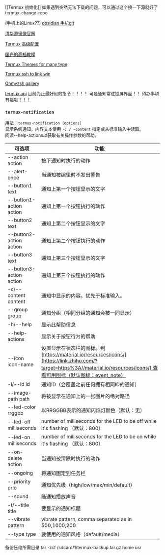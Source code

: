 [[Termux 初始化]]
如果遇到突然无法下载的问题，可以通过这个换一下源就好了
termux-change-repo

(手机上的Linux??)
[obsidian 手机git](https://zhuanlan.zhihu.com/p/619764281)

[清华源镜像官网](https://mirrors.ustc.edu.cn/help/index.html)

[Termux 高级配置](https://blog.csdn.net/qq_39312146/article/details/127913614)

[国光的高档教程](https://www.sqlsec.com/2018/05/termux.html#Termux-%E7%AE%80%E4%BB%8B)

[Termux Themes for many type](https://blog.csdn.net/m0_57236802/article/details/135183963)

[Termux ssh to link win](https://www.jianshu.com/p/5963a747e280/)

[Ohmyzsh gallery](https://github.com/ohmyzsh/ohmyzsh/wiki/Themes)

[termux api](https://zhuanlan.zhihu.com/p/322205509)
目前为止最好用的指令！！！！
可是通知常驻锁屏界面！！
待办事项有福啦！！！

### `termux-notification`

用法：`termux-notification [options]`  
显示系统通知。内容文本使用 `-c / -content` 指定或从标准输入中读取。  
阅读--help-actions以获取有关操作参数的帮助。

|可选项|功能|
|---|---|
|--action action|按下通知时执行的动作|
|--alert-once|当通知被编辑时不发出警告|
|--button1 text|通知上第一个按钮显示的文字|
|--button1-action action|通知上第一个按钮执行的动作|
|--button2 text|通知上第二个按钮显示的文字|
|--button2-action action|通知上第二个按钮执行的动作|
|--button3 text|通知上第三个按钮显示的文字|
|--button3-action action|通知上第三个按钮执行的动作|
|-c/--content content|通知中显示的内容。优先于标准输入。|
|--group group|通知分组（相同分组的通知会被一同显示）|
|-h/--help|显示此帮助信息|
|--help-actions|显示关于按钮行为的帮助|
|--icon icon-name|设置显示在状态栏的图标。到[https://material.io/resources/icons/](https://link.zhihu.com/?target=https%3A//material.io/resources/icons/) 查看可用图标（默认图标：event_note）|
|-i/--id id|通知ID（会覆盖之前任何拥有相同ID的通知）|
|--image-path path|将被显示在通知上的一张图片的绝对路径|
|--led-color rrggbb|以RRGGBB表示的通知闪烁灯颜色（默认：无）|
|--led-off milliseconds|number of milliseconds for the LED to be off while it's flashing （默认：800）|
|--led-on milliseconds|number of milliseconds for the LED to be on while it's flashing （默认：800）|
|--on-delete action|当通知被清除时执行的动作|
|--ongoing|将通知固定到任务栏|
|--priority prio|通知优先级（high/low/max/min/default）|
|--sound|随通知播放声音|
|-t/--title title|要显示的通知标题|
|--vibrate pattern|vibrate pattern, comma separated as in 500,1000,200|
|--type type|要使用的通知风格（default/media）|


备份压缩所需目录
tar -zcf /sdcard/1/termux-backup.tar.gz home usr
